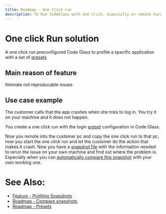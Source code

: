 ```yaml
---
title: Roadmap - One Click run
description: To Run CodeGlass with one click, especially on remote hardware.
---
```

# One click Run solution
A one click run preconfigured Code Glass to profile a specific application with a set of [presets](Presets.md)

## Main reason of feature
Iliminate not reproducable issues

## Use case example
The customer calls that the app crashes when she tries to log in.
You try it on your machine and it does not happen.

You create a one click run with the login [preset](Presets.md) configuration in Code Glass.

Now you remote into the customer pc and copy the one click run to that pc, now you start the one click run and let the customer do the action that makes it crash.
Now you have a [snapshot file](../features/ProfilingSnapshots.md) with the information needed to rerun the issue on your own machine and find out where the problem is.
Especially when you can [automatically compare this snapshot](CompareProfilingSnapshots.md) with your own working one.


# See Also:
- [Feature - Profiling Snapshots](../features/ProfilingSnapshots.md)
- [Roadmap - Compare snapshots](CompareProfilingSnapshots.md)
- [Roadmap - Presets](Presets.md)
